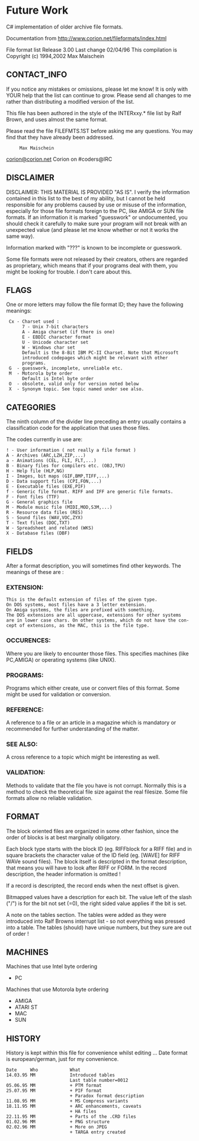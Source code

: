 Future Work
===========

C# implementation of older archive file formats.

Documentation from http://www.corion.net/fileformats/index.html

File format list        Release 3.00             Last change 02/04/96
This compilation is Copyright (c) 1994,2002 Max Maischein

## CONTACT_INFO

If you notice any mistakes or omissions, please let me know!  It is only
with YOUR help that the list can continue to grow.  Please send
all changes to me rather than distributing a modified version of the list.

This file has been authored in the style of the INTERxxy.* file list
by Ralf Brown, and uses almost the same format.

Please read the file FILEFMTS.1ST before asking me any questions. You may find
that they have already been addressed.

         Max Maischein

corion@corion.net
Corion on #coders@IRC

## DISCLAIMER

DISCLAIMER:  THIS MATERIAL IS PROVIDED "AS IS".  I verify the information
contained in this list to the best of my ability, but I cannot be held
responsible for any problems caused by use or misuse of the information,
especially for those file formats foreign to the PC, like AMIGA or SUN file
formats. If an information it is marked "guesswork" or undocumented, you
should check it carefully to make sure your program will not break with
an unexpected value (and please let me know whether or not it works
the same way).

Information marked with "???" is known to be incomplete or guesswork.

Some file formats were not released by their creators, others are regarded
as proprietary, which means that if your programs deal with them, you might
be looking for trouble. I don't care about this.

## FLAGS

One or more letters may follow the file format ID; they have the following
meanings:

```
 Cx - Charset used :
      7 - Unix 7-bit characters
      A - Amiga charset (if there is one)
      E - EBDIC character format
      U - Unicode character set
      W - Windows char set
      Default is the 8-Bit IBM PC-II Charset. Note that Microsoft
      introduced codepages which might be relevant with other
      programs.
 G  - guesswork, incomplete, unreliable etc.
 M  - Motorola byte order
      Default is Intel byte order
 O  - obsolete, valid only for version noted below
 X  - Synonym topic. See topic named under see also.
```

## CATEGORIES

The ninth column of the divider line preceding an entry usually contains a
classification code for the application that uses those files.

The codes currently in use are:
```
! - User information ( not really a file format )
A - Archives (ARC,LZH,ZIP,...)
a - Animations (CEL, FLI, FLT,...)
B - Binary files for compilers etc. (OBJ,TPU)
H - Help file (HLP,NG)
I - Images, bit maps (GIF,BMP,TIFF,...)
D - Data support files (CPI,FON,...)
E - Executable files (EXE,PIF)
f - Generic file format. RIFF and IFF are generic file formats.
F - Font files (TTF)
G - General graphics file
M - Module music file (MIDI,MOD,S3M,...)
R - Resource data files (RES)
S - Sound files (WAV,VOC,ZYX)
T - Text files (DOC,TXT)
W - Spreadsheet and related (WKS)
X - Database files (DBF)
```

## FIELDS

After a format description, you will sometimes find other keywords. The
meanings of these are :
### EXTENSION:
    This is the default extension of files of the given type.
    On DOS systems, most files have a 3 letter extension.
    On Amiga systems, the files are prefixed with something.
    The DOS extensions are all uppercase, extensions for other systems
    are in lower case chars. On other systems, which do not have the con-
    cept of extensions, as the MAC, this is the file type.
### OCCURENCES:
Where you are likely to encounter those files. This specifies
machines (like PC,AMIGA) or operating systems (like UNIX).
### PROGRAMS:
Programs which either create, use or convert files of this format.
Some might be used for validation or conversion.
### REFERENCE:
A reference to a file or an article in a magazine which is mandatory
or recommended for further understanding of the matter.
### SEE ALSO:
A cross reference to a topic which might be interesting as well.
### VALIDATION:
Methods to validate that the file you have is not corrupt. Normally
this is a method to check the theoretical file size against the
real filesize. Some file formats allow no reliable validation.

## FORMAT

The block oriented files are organized in some other fashion, since the
order of blocks is at best marginally obligatory.

Each block type starts with the block ID (eg. RIFFblock for a RIFF file) and
in square brackets the character value of the ID field (eg. [WAVE] for RIFF
WAVe sound files). The block itself is descripted in the format description,
that means you will have to look after RIFF or FORM. In the record
description, the header information is omitted !

If a record is descripted, the record ends when the next offset is given.

Bitmapped values have a description for each bit. The value left of the
slash ("/") is for the bit not set (=0), the right sided value applies
if the bit is set.

A note on the tables section. The tables were added as they were introduced
into Ralf Browns interrupt list - so not everything was pressed into a table.
The tables (should) have unique numbers, but they sure are out of order !

## MACHINES

Machines that use Intel byte ordering
* PC

Machines that use Motorola byte ordering
* AMIGA
* ATARI ST
* MAC
* SUN

## HISTORY

History is kept within this file for convenience whilst editing ...
Date format is european/german, just for my convenience.
```
Date     Who            What
14.03.95 MM             Introduced tables
                        Last table number=0012
05.06.95 MM             + PTM format
25.07.95 MM             + PIF format
                        + Paradox format description
11.08.95 MM             + MS Compress variants
18.11.95 MM             + ARC enhancements, caveats
                        + HA files
22.11.95 MM             + Parts of the .CRD files
01.02.96 MM             + PNG structure
02.02.96 MM             + More on JPEG
                        + TARGA entry created
```
